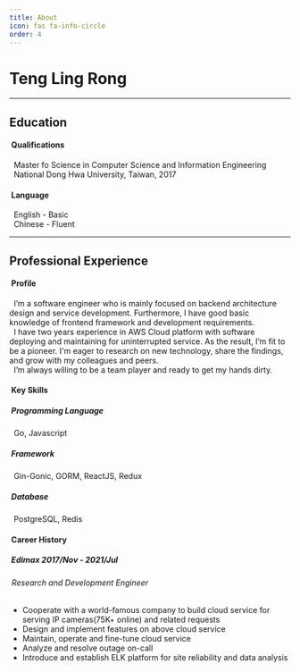 ```yaml
---
title: About
icon: fas fa-info-circle
order: 4
---
```


# Teng Ling Rong
---
## Education
#### &nbsp;Qualifications
&nbsp;&nbsp;Master fo Science in Computer Science and Information Engineering  
&nbsp;&nbsp;National Dong Hwa University, Taiwan, 2017
#### &nbsp;Language
&nbsp;&nbsp;English - Basic  
&nbsp;&nbsp;Chinese - Fluent

---
## Professional Experience
#### &nbsp;Profile
&nbsp; I’m a software engineer who is mainly focused on backend architecture design and service development. Furthermore, I have good basic knowledge of frontend framework and development requirements.  
&nbsp; I have two years experience in AWS Cloud platform with software deploying and maintaining for uninterrupted service. As the result, I’m fit to be a pioneer. I'm eager to research on new technology, share the findings, and grow with my colleagues and peers.  
&nbsp; I’m always willing to be a team player and ready to get my hands dirty.
#### &nbsp;Key Skills
##### &nbsp;Programming Language
&nbsp;&nbsp;Go, Javascript
##### &nbsp;Framework
&nbsp;&nbsp;Gin-Gonic, GORM, ReactJS, Redux
##### &nbsp;Database
&nbsp;&nbsp;PostgreSQL, Redis
#### &nbsp;Career History

##### &nbsp;Edimax 2017/Nov - 2021/Jul
###### &nbsp;Research and Development Engineer
* Cooperate with a world-famous company to build cloud service for serving IP cameras(75K+ online) and related requests
* Design and implement features on above cloud service
* Maintain, operate and fine-tune cloud service
* Analyze and resolve outage on-call
* Introduce and establish ELK platform for site reliability and data analysis